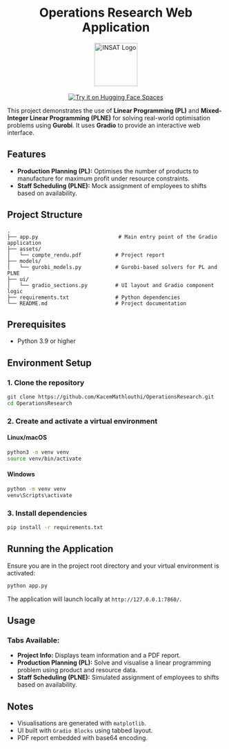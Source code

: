 <h1 align="center">Operations Research Web Application</h1>

<p align="center">
  <img src="https://insat.rnu.tn/assets/images/logo_c.png" width="100" alt="INSAT Logo"><br><br>
  <a href="https://kacemath-operations-research.hf.space/" target="_blank">
    <img src="https://img.shields.io/badge/HuggingFace-Space-blue?logo=huggingface" alt="Try it on Hugging Face Spaces" />
  </a>
</p>

This project demonstrates the use of **Linear Programming (PL)** and **Mixed-Integer Linear Programming (PLNE)** for solving real-world optimisation problems using **Gurobi**. It uses **Gradio** to provide an interactive web interface.

## Features

- **Production Planning (PL):** Optimises the number of products to manufacture for maximum profit under resource constraints.
- **Staff Scheduling (PLNE):** Mock assignment of employees to shifts based on availability.

## Project Structure

```
.
├── app.py                          # Main entry point of the Gradio application
├── assets/
│   └── compte_rendu.pdf           # Project report
├── models/
│   └── gurobi_models.py           # Gurobi-based solvers for PL and PLNE
├── ui/
│   └── gradio_sections.py         # UI layout and Gradio component logic
├── requirements.txt               # Python dependencies
└── README.md                      # Project documentation
````

## Prerequisites
- Python 3.9 or higher

## Environment Setup
### 1. Clone the repository

```bash
git clone https://github.com/KacemMathlouthi/OperationsResearch.git
cd OperationsResearch
````

### 2. Create and activate a virtual environment

#### Linux/macOS

```bash
python3 -m venv venv
source venv/bin/activate
```

#### Windows

```cmd
python -m venv venv
venv\Scripts\activate
```

### 3. Install dependencies

```bash
pip install -r requirements.txt
```

## Running the Application

Ensure you are in the project root directory and your virtual environment is activated:

```bash
python app.py
```

The application will launch locally at `http://127.0.0.1:7860/`.

## Usage

### Tabs Available:

* **Project Info:** Displays team information and a PDF report.
* **Production Planning (PL):** Solve and visualise a linear programming problem using product and resource data.
* **Staff Scheduling (PLNE):** Simulated assignment of employees to shifts based on availability.

## Notes

* Visualisations are generated with `matplotlib`.
* UI built with `Gradio Blocks` using tabbed layout.
* PDF report embedded with base64 encoding.
